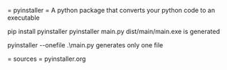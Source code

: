 = pyinstaller =
A python package that converts your python code to an executable

pip install pyinstaller
pyinstaller main.py
dist/main/main.exe is generated


pyinstaller --onefile .\main.py
generates only one file


= sources =
pyinstaller.org

